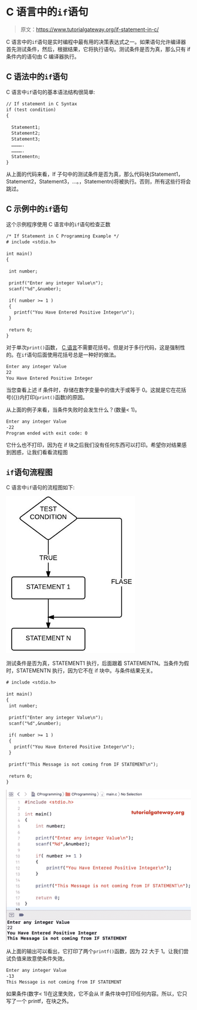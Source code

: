 # C 语言中的`if`语句

> 原文：<https://www.tutorialgateway.org/if-statement-in-c/>

C 语言中的`if`语句是实时编程中最有用的决策表达式之一。如果语句允许编译器首先测试条件，然后，根据结果，它将执行语句。测试条件是否为真，那么只有 if 条件内的语句由 C 编译器执行。

## C 语法中的`if`语句

C 语言中`if`语句的基本语法结构很简单:

```
// If statement in C Syntax
if (test condition)
{

  Statement1;
  Statement2;
  Statement3;
  ………….
  ………….
  Statementn;
}
```

从上面的代码来看，If 子句中的测试条件是否为真，那么代码块(Statement1，Statement2，Statement3，…。，Statementn)将被执行。否则，所有这些行将会跳过。

## C 示例中的`if`语句

这个示例程序使用 C 语言中的`if`语句检查正数

```
/* If Statement in C Programming Example */
# include <stdio.h>

int main()
{

 int number;

 printf("Enter any integer Value\n");
 scanf("%d",&number);

 if( number >= 1 )
 {
   printf("You Have Entered Positive Integer\n");
 }

 return 0;
}
```

对于单次`print()`函数， [C 语言](https://www.tutorialgateway.org/c-programming/)不需要花括号。但是对于多行代码，这是强制性的。在`if`语句后面使用花括号总是一种好的做法。

```
Enter any integer Value
22
You Have Entered Positive Integer
```

当您查看上述 if 条件时，存储在数字变量中的值大于或等于 0。这就是它在花括号({})内打印(`print()`函数)的原因。

从上面的例子来看，当条件失败时会发生什么？(数量< 1)。

```
Enter any integer Value
-22
Program ended with exit code: 0
```

它什么也不打印，因为在 if 块之后我们没有任何东西可以打印。希望你对结果感到困惑，让我们看看流程图

## `if`语句流程图

C 语言中`if`语句的流程图如下:

![Flow Chart for If statement in C Language](img/c4d018856cb544980e2449110f02e399.png)

测试条件是否为真，STATEMENT1 执行，后面跟着 STATEMENTN。当条件为假时，STATEMENTN 执行，因为它不在 if 块中。与条件结果无关。

```
# include <stdio.h>

int main()
{
 int number;

 printf("Enter any integer Value\n");
 scanf("%d",&number);

 if( number >= 1 )
 {
   printf("You Have Entered Positive Integer\n");
 }

 printf("This Message is not coming from IF STATEMENT\n");

 return 0;
}
```

![If Statement in C Programming 3](img/59b82683d82c0a6ede7829e706414427.png)

从上面的输出可以看出，它打印了两个`printf()`函数，因为 22 大于 1。让我们尝试负值来故意使条件失效。

```
Enter any integer Value
-13
This Message is not coming from IF STATEMENT
```

如果条件(数字< 1)在这里失败，它不会从 If 条件块中打印任何内容。所以，它只写了一个 printf，在块之外。
